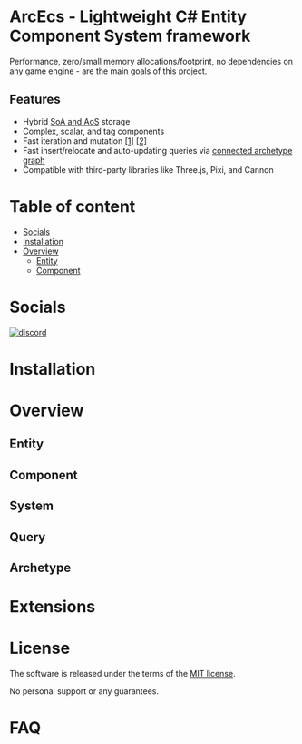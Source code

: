 # ArcEcs - Lightweight C# Entity Component System framework
Performance, zero/small memory allocations/footprint, no dependencies on any game engine - are the main goals of this project.

## Features

- Hybrid [SoA and AoS](https://en.wikipedia.org/wiki/AoS_and_SoA) storage
- Complex, scalar, and tag components
- Fast iteration and mutation [[1]](https://github.com/ddmills/js-ecs-benchmarks) [[2]](https://github.com/noctjs/ecs-benchmark)
- Fast insert/relocate and auto-updating queries via [connected archetype graph](./graph.png)
- Compatible with third-party libraries like Three.js, Pixi, and Cannon

# Table of content
- [Socials](#socials)
- [Installation](#installation)
- [Overview](#overview)
  - [Entity](#entity)
  - [Component](#component)

# Socials
[![discord](https://img.shields.io/discord/963730852452388894.svg?label=New%20Community%20Discord%20server&style=for-the-badge&logo=discord)](https://discord.gg/ZAhCUv5YQt)

# Installation

# Overview

## Entity

## Component

## System

## Query

## Archetype

# Extensions

# License
The software is released under the terms of the [MIT license](./LICENSE.md).

No personal support or any guarantees.

# FAQ


